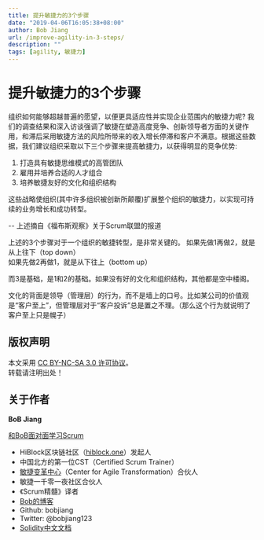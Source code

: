 ```yaml
---
title: 提升敏捷力的3个步骤
date: "2019-04-06T16:05:38+08:00"
author: Bob Jiang
url: /improve-agility-in-3-steps/
description: ""
tags: [agility, 敏捷力]
---
```


# 提升敏捷力的3个步骤

组织如何能够超越普遍的愿望，以便更具适应性并实现企业范围内的敏捷力呢? 我们的调查结果和深入访谈强调了敏捷在塑造高度竞争、创新领导者方面的关键作用，和滞后采用敏捷方法的风险所带来的收入增长停滞和客户不满意。根据这些数据，我们建议组织采取以下三个步骤来提高敏捷力，以获得明显的竞争优势:

1. 打造具有敏捷思维模式的高管团队
2. 雇用并培养合适的人才组合
3. 培养敏捷友好的文化和组织结构

这些战略使组织(其中许多组织被创新所颠覆)扩展整个组织的敏捷力，以实现可持续的业务增长和成功转型。

-- 上述摘自《福布斯观察》关于Scrum联盟的报道

上述的3个步骤对于一个组织的敏捷转型，是非常关键的。
如果先做1再做2，就是从上往下（top down）  
如果先做2再做1，就是从下往上（bottom up）

而3是基础，是1和2的基础。如果没有好的文化和组织结构，其他都是空中楼阁。

文化的背面是领导（管理层）的行为，而不是墙上的口号。比如某公司的价值观是“客户至上”，但管理层对于“客户投诉”总是置之不理。（那么这个行为就说明了客户至上只是幌子）

## 版权声明

本文采用 [CC BY-NC-SA 3.0 许可协议](https://creativecommons.org/licenses/by-nc-sa/3.0/deed.zh)。  
转载请注明出处！

## 关于作者

**BoB Jiang**

[和BoB面对面学习Scrum](https://yihuode.io/brands/33) 

- HiBlock区块链社区（[hiblock.one](https://hiblock.one)）发起人  
- 中国北方的第一位CST（Certified Scrum Trainer）  
- [敏捷变革中心](https://www.c4at.cn/)（Center for Agile Transformation）合伙人  
- 敏捷一千零一夜社区合伙人  
- 《Scrum精髓》译者
- [Bob的博客](http://www.bobjiang.com)
- Github: bobjiang
- Twitter: @bobjiang123
- [Solidity中文文档](https://solidity-cn.readthedocs.io/zh/develop/)